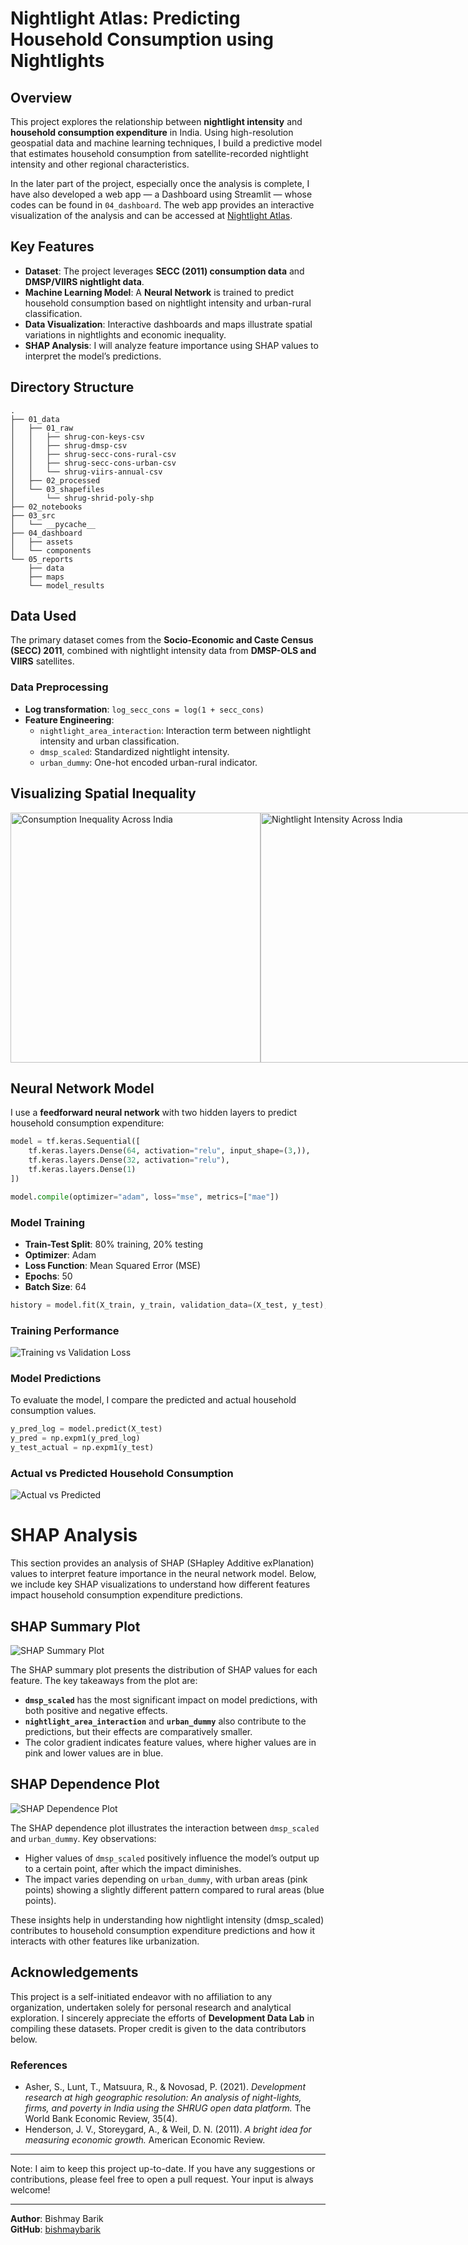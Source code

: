 # Nightlight Atlas: Predicting Household Consumption using Nightlights

## Overview

This project explores the relationship between **nightlight intensity** and **household consumption expenditure** in India. Using high-resolution geospatial data and machine learning techniques, I build a predictive model that estimates household consumption from satellite-recorded nightlight intensity and other regional characteristics.

In the later part of the project, especially once the analysis is complete, I have also developed a web app — a Dashboard using Streamlit — whose codes can be found in `04_dashboard`. The web app provides an interactive visualization of the analysis and can be accessed at [Nightlight Atlas](https://nightlight-atlas.streamlit.app/).

## Key Features
- **Dataset**: The project leverages **SECC (2011) consumption data** and **DMSP/VIIRS nightlight data**.
- **Machine Learning Model**: A **Neural Network** is trained to predict household consumption based on nightlight intensity and urban-rural classification.
- **Data Visualization**: Interactive dashboards and maps illustrate spatial variations in nightlights and economic inequality.
- **SHAP Analysis**: I will analyze feature importance using SHAP values to interpret the model’s predictions.

## Directory Structure
```
.
├── 01_data
│   ├── 01_raw
│   │   ├── shrug-con-keys-csv
│   │   ├── shrug-dmsp-csv
│   │   ├── shrug-secc-cons-rural-csv
│   │   ├── shrug-secc-cons-urban-csv
│   │   └── shrug-viirs-annual-csv
│   ├── 02_processed
│   └── 03_shapefiles
│       └── shrug-shrid-poly-shp
├── 02_notebooks
├── 03_src
│   └── __pycache__
├── 04_dashboard
│   ├── assets
│   └── components
└── 05_reports
    ├── data
    ├── maps
    └── model_results
```

## Data Used

The primary dataset comes from the **Socio-Economic and Caste Census (SECC) 2011**, combined with nightlight intensity data from **DMSP-OLS and VIIRS** satellites.

### Data Preprocessing
- **Log transformation**: `log_secc_cons = log(1 + secc_cons)`
- **Feature Engineering**:
  - `nightlight_area_interaction`: Interaction term between nightlight intensity and urban classification.
  - `dmsp_scaled`: Standardized nightlight intensity.
  - `urban_dummy`: One-hot encoded urban-rural indicator.

## Visualizing Spatial Inequality

<div style="display: flex; justify-content: space-between;">
    <img src="https://raw.githubusercontent.com/bishmaybarik/nightlight_atlas/main/05_reports/maps/cons_ineq.png" style="width: auto; height: 400px;" alt="Consumption Inequality Across India">
    <img src="https://raw.githubusercontent.com/bishmaybarik/nightlight_atlas/main/05_reports/maps/nightlights.png" style="width: auto; height: 400px;" alt="Nightlight Intensity Across India">
</div>



## Neural Network Model

I use a **feedforward neural network** with two hidden layers to predict household consumption expenditure:

```python
model = tf.keras.Sequential([
    tf.keras.layers.Dense(64, activation="relu", input_shape=(3,)),
    tf.keras.layers.Dense(32, activation="relu"),
    tf.keras.layers.Dense(1)
])

model.compile(optimizer="adam", loss="mse", metrics=["mae"])
```

### Model Training
- **Train-Test Split**: 80% training, 20% testing
- **Optimizer**: Adam
- **Loss Function**: Mean Squared Error (MSE)
- **Epochs**: 50
- **Batch Size**: 64

```python
history = model.fit(X_train, y_train, validation_data=(X_test, y_test), epochs=50, batch_size=64)
```

### Training Performance
![Training vs Validation Loss](https://raw.githubusercontent.com/bishmaybarik/nightlight_atlas/main/05_reports/model_results/training_vs_validation_loss.png)

### Model Predictions

To evaluate the model, I compare the predicted and actual household consumption values.

```python
y_pred_log = model.predict(X_test)
y_pred = np.expm1(y_pred_log)
y_test_actual = np.expm1(y_test)
```

### Actual vs Predicted Household Consumption
![Actual vs Predicted](https://raw.githubusercontent.com/bishmaybarik/nightlight_atlas/main/05_reports/model_results/actual_vs_predicted_consumption.png)

# SHAP Analysis

This section provides an analysis of SHAP (SHapley Additive exPlanation) values to interpret feature importance in the neural network model. Below, we include key SHAP visualizations to understand how different features impact household consumption expenditure predictions.

## SHAP Summary Plot

![SHAP Summary Plot](https://raw.githubusercontent.com/bishmaybarik/nightlight_atlas/main/05_reports/SHAP/summary_plot.png)

The SHAP summary plot presents the distribution of SHAP values for each feature. The key takeaways from the plot are:
- **`dmsp_scaled`** has the most significant impact on model predictions, with both positive and negative effects.
- **`nightlight_area_interaction`** and **`urban_dummy`** also contribute to the predictions, but their effects are comparatively smaller.
- The color gradient indicates feature values, where higher values are in pink and lower values are in blue.

## SHAP Dependence Plot

![SHAP Dependence Plot](https://raw.githubusercontent.com/bishmaybarik/nightlight_atlas/main/05_reports/SHAP/dependence_plot.png)

The SHAP dependence plot illustrates the interaction between `dmsp_scaled` and `urban_dummy`. Key observations:
- Higher values of `dmsp_scaled` positively influence the model’s output up to a certain point, after which the impact diminishes.
- The impact varies depending on `urban_dummy`, with urban areas (pink points) showing a slightly different pattern compared to rural areas (blue points).

These insights help in understanding how nightlight intensity (dmsp_scaled) contributes to household consumption expenditure predictions and how it interacts with other features like urbanization.

## Acknowledgements

This project is a self-initiated endeavor with no affiliation to any organization, undertaken solely for personal research and analytical exploration. I sincerely appreciate the efforts of **Development Data Lab** in compiling these datasets. Proper credit is given to the data contributors below.

### References
- Asher, S., Lunt, T., Matsuura, R., & Novosad, P. (2021). *Development research at high geographic resolution: An analysis of night-lights, firms, and poverty in India using the SHRUG open data platform.* The World Bank Economic Review, 35(4).
- Henderson, J. V., Storeygard, A., & Weil, D. N. (2011). *A bright idea for measuring economic growth.* American Economic Review.

---

Note: I aim to keep this project up-to-date. If you have any suggestions or contributions, please feel free to open a pull request. Your input is always welcome!

---

**Author**: Bishmay Barik  
**GitHub**: [bishmaybarik](https://github.com/bishmaybarik)
